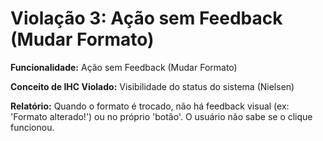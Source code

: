 # Violação 3: Ação sem Feedback (Mudar Formato)

**Funcionalidade:** Ação sem Feedback (Mudar Formato)

**Conceito de IHC Violado:** Visibilidade do status do sistema (Nielsen)

**Relatório:** Quando o formato é trocado, não há feedback visual (ex: 'Formato alterado!') ou no próprio 'botão'. O usuário não sabe se o clique funcionou.
